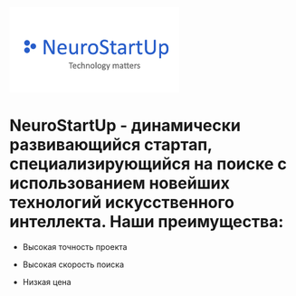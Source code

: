 ![github-small](https://github.com/AndrewLulin/task1/blob/master/logo.png)
# NeuroStartUp - динамически развивающийся стартап, специализирующийся на поиске с использованием новейших технологий искусственного интеллекта. Наши преимущества:

- Высокая точность проекта

- Высокая скорость поиска

- Низкая цена
